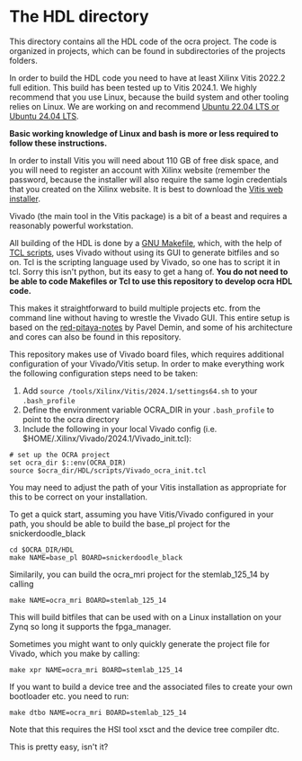 # The HDL directory

This directory contains all the HDL code of the ocra project. The code is organized in projects, which can be found in subdirectories of the projects folders.

In order to build the HDL code you need to have at least Xilinx Vitis 2022.2 full edition. This build has been tested up to Vitis 2024.1. We highly recommend that you use Linux, because the build system and other tooling relies on Linux. We are working on and recommend [Ubuntu 22.04 LTS or Ubuntu 24.04 LTS](https://ubuntu.com/download/desktop).

**Basic working knowledge of Linux and bash is more or less required to follow these instructions.**

In order to install Vitis you will need about 110 GB of free disk space, and you will need to register an account with Xilinx website (remember the password, because the installer will also require the same login credentials that you created on the Xilinx website. It is best to download the [Vitis web installer](https://account.amd.com/en/forms/downloads/xef.html?filename=FPGAs_AdaptiveSoCs_Unified_2024.1_0522_2023_Lin64.bin).

Vivado (the main tool in the Vitis package) is a bit of a beast and requires a reasonably powerful workstation.

All building of the HDL is done by a [GNU Makefile](https://www.gnu.org/software/make/), which, with the help of [TCL scripts](https://www.tcl.tk/about/language.html), uses Vivado without using its GUI to generate bitfiles and so on. Tcl is the scripting language used by Vivado, so one has to script it in tcl. Sorry this isn't python, but its easy to get a hang of. **You do not need to be able to code Makefiles or Tcl to use this repository to develop ocra HDL code.**

This makes it straightforward to build multiple projects etc. from the command line without having to wrestle the Vivado GUI. This entire setup is based on the [red-pitaya-notes](https://github.com/pavel-demin/red-pitaya-notes) by Pavel Demin, and some of his architecture and cores can also be found in this repository.

This repository makes use of Vivado board files, which requires additional configuration of your Vivado/Vitis setup. In order to make everything work the following configuration steps need to be taken:
1. Add `source /tools/Xilinx/Vitis/2024.1/settings64.sh` to your `.bash_profile`
1. Define the environment variable OCRA_DIR in your `.bash_profile` to point to the ocra directory
2. Include the following in your local Vivado config (i.e. $HOME/.Xilinx/Vivado/2024.1/Vivado_init.tcl):
```
# set up the OCRA project
set ocra_dir $::env(OCRA_DIR)
source $ocra_dir/HDL/scripts/Vivado_ocra_init.tcl
```

You may need to adjust the path of your Vitis installation as appropriate for this to be correct on your installation.


To get a quick start, assuming you have Vitis/Vivado configured in your path, you should be able to build the base_pl project for the snickerdoodle_black
```
cd $OCRA_DIR/HDL
make NAME=base_pl BOARD=snickerdoodle_black
```

Similarily, you can build the ocra_mri project for the stemlab_125_14 by calling
```
make NAME=ocra_mri BOARD=stemlab_125_14
```
This will build bitfiles that can be used with on a Linux installation on your Zynq so long it supports the fpga_manager. 

Sometimes you might want to only quickly generate the project file for Vivado, which you make by calling:
```
make xpr NAME=ocra_mri BOARD=stemlab_125_14
```

If you want to build a device tree and the associated files to create your own bootloader etc. you need to run:
```
make dtbo NAME=ocra_mri BOARD=stemlab_125_14
```
Note that this requires the HSI tool xsct and the device tree compiler dtc.

This is pretty easy, isn't it?